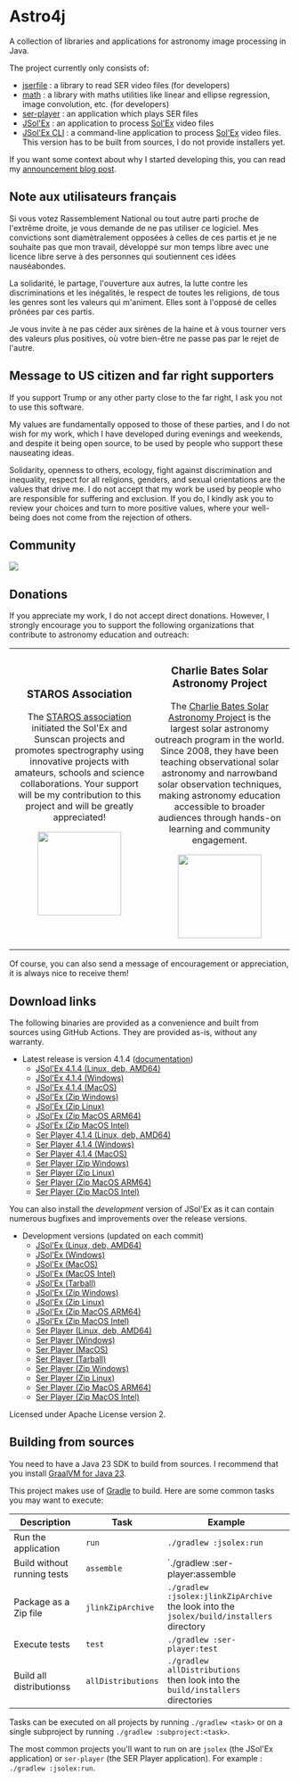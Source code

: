 
# Astro4j

A collection of libraries and applications for astronomy image processing in Java.

The project currently only consists of:

- [jserfile](jserfile/) : a library to read SER video files (for developers)
- [math](math/) : a library with maths utilities like linear and ellipse regression, image convolution, etc. (for developers)
- [ser-player](ser-player/) : an application which plays SER files
- [JSol'Ex](jsolex) : an application to process [Sol'Ex](http://www.astrosurf.com/solex/) video files
- [JSol'Ex CLI](jsolex-cli) : a command-line application to process [Sol'Ex](http://www.astrosurf.com/solex/) video files. This version has to be built from sources, I do not provide installers yet.

If you want some context about why I started developing this, you can read my [announcement blog post](https://melix.github.io/blog/2023/04-22-introducing-astro4j.html).

## Note aux utilisateurs français

Si vous votez Rassemblement National ou tout autre parti proche de l'extrême droite, je vous demande de ne pas utiliser ce logiciel.
Mes convictions sont diamètralement opposées à celles de ces partis et je ne souhaite pas que mon travail, développé sur mon temps libre avec une licence libre serve à des personnes qui soutiennent ces idées nauséabondes.

La solidarité, le partage, l'ouverture aux autres, la lutte contre les discriminations et les inégalités, le respect de toutes les religions, de tous les genres sont les valeurs qui m'animent. 
Elles sont à l'opposé de celles prônées par ces partis.

Je vous invite à ne pas céder aux sirènes de la haine et à vous tourner vers des valeurs plus positives, où votre bien-être ne passe pas par le rejet de l'autre.

## Message to US citizen and far right supporters

If you support Trump or any other party close to the far right, I ask you not to use this software.

My values are fundamentally opposed to those of these parties, and I do not wish for my work, which I have developed during evenings and weekends, and despite it being open source, to be used by people who support these nauseating ideas.

Solidarity, openness to others, ecology, fight against discrimination and inequality, respect for all religions, genders, and sexual orientations are the values that drive me.
I do not accept that my work be used by people who are responsible for suffering and exclusion.
If you do, I kindly ask you to review your choices and turn to more positive values, where your well-being does not come from the rejection of others.

## Community

[<img src="https://discordapp.com/api/guilds/1305595962663768074/widget.png?style=banner2">](https://discord.gg/y9NCGaWzve)

## Donations

If you appreciate my work, I do not accept direct donations.
However, I strongly encourage you to support the following organizations that contribute to astronomy education and outreach:

<table style="border: none;">
<tr>
<td width="50%" style="border: none; text-align: center;">

### STAROS Association

The [STAROS association](https://www.helloasso.com/associations/single-tracking-astronomical-repository-for-open-spectroscopy/formulaires/3) initiated the Sol'Ex and Sunscan projects and promotes spectrography using innovative projects with amateurs, schools and science collaborations. Your support will be my contribution to this project and will be greatly appreciated!

[<img src="https://staros-projects.org/assets/img/backgrounds/STAROS_logo_text.png" height="150">](https://www.helloasso.com/associations/single-tracking-astronomical-repository-for-open-spectroscopy/formulaires/3)

</td>
<td width="50%" style="border: none; text-align: center;">

### Charlie Bates Solar Astronomy Project

The [Charlie Bates Solar Astronomy Project](https://www.charliebates.org/) is the largest solar astronomy outreach program in the world. Since 2008, they have been teaching observational solar astronomy and narrowband solar observation techniques, making astronomy education accessible to broader audiences through hands-on learning and community engagement.

[<img src="https://www.stephenramsden.com/charliebates/CBSAP%20Large%20Logo%20White%20Shadow.png" height="150">](http://www.paypal.me/CBSAP)

</td>
</tr>
</table>

Of course, you can also send a message of encouragement or appreciation, it is always nice to receive them!

## Download links

The following binaries are provided as a convenience and built from sources using GitHub Actions.
They are provided as-is, without any warranty.

- Latest release is version 4.1.4 ([documentation](https://melix.github.io/astro4j/4.1.4))
  - [JSol'Ex 4.1.4 (Linux, deb, AMD64)](https://jsolex.s3.eu-west-3.amazonaws.com/jsolex-ubuntu-latest/jsolex_4.1.4_amd64.deb)
  - [JSol'Ex 4.1.4 (Windows)](https://jsolex.s3.eu-west-3.amazonaws.com/jsolex-windows-latest/jsolex-4.1.4.msi)
  - [JSol'Ex 4.1.4 (MacOS)](https://jsolex.s3.eu-west-3.amazonaws.com/jsolex-macos-latest/jsolex-4.1.4.pkg)
  - [JSol'Ex (Zip Windows)](https://jsolex.s3.eu-west-3.amazonaws.com/jsolex-windows-latest/jsolex-4.1.4.zip)
  - [JSol'Ex (Zip Linux)](https://jsolex.s3.eu-west-3.amazonaws.com/jsolex-ubuntu-latest/jsolex-4.1.4.zip)
  - [JSol'Ex (Zip MacOS ARM64)](https://jsolex.s3.eu-west-3.amazonaws.com/jsolex-macos-latest/jsolex-4.1.4.pkg)
  - [JSol'Ex (Zip MacOS Intel)](https://jsolex.s3.eu-west-3.amazonaws.com/jsolex-macos-15-intel/jsolex-4.1.4.pkg)
  - [Ser Player 4.1.4 (Linux, deb, AMD64)](https://jsolex.s3.eu-west-3.amazonaws.com/ser-player-ubuntu-latest/ser-player_4.1.4_amd64.deb)
  - [Ser Player 4.1.4 (Windows)](https://jsolex.s3.eu-west-3.amazonaws.com/ser-player-windows-latest/ser-player-4.1.4.msi)
  - [Ser Player 4.1.4 (MacOS)](https://jsolex.s3.eu-west-3.amazonaws.com/ser-player-macos-latest/ser-player-4.1.4.pkg)
  - [Ser Player (Zip Windows)](https://jsolex.s3.eu-west-3.amazonaws.com/ser-player-windows-latest/ser-player-4.1.4.zip)
  - [Ser Player (Zip Linux)](https://jsolex.s3.eu-west-3.amazonaws.com/ser-player-ubuntu-latest/ser-player-4.1.4.zip)
  - [Ser Player (Zip MacOS ARM64)](https://jsolex.s3.eu-west-3.amazonaws.com/ser-player-macos-latest/ser-player-4.1.4.zip)
  - [Ser Player (Zip MacOS Intel)](https://jsolex.s3.eu-west-3.amazonaws.com/ser-player-macos-15-intel/ser-player-4.1.4.zip)

You can also install the _development_ version of JSol'Ex as it can contain numerous bugfixes and improvements over the release versions.

- Development versions (updated on each commit)
  - [JSol'Ex (Linux, deb, AMD64)](https://jsolex.s3.eu-west-3.amazonaws.com/jsolex-ubuntu-latest/jsolex-devel_4.2.0_amd64.deb)
  - [JSol'Ex (Windows)](https://jsolex.s3.eu-west-3.amazonaws.com/jsolex-windows-latest/jsolex-devel-4.2.0.msi)
  - [JSol'Ex (MacOS)](https://jsolex.s3.eu-west-3.amazonaws.com/jsolex-macos-latest/jsolex-devel-4.2.0.pkg)
  - [JSol'Ex (MacOS Intel)](https://jsolex.s3.eu-west-3.amazonaws.com/jsolex-macos-15-intel/jsolex-devel-4.2.0.pkg)
  - [JSol'Ex (Tarball)](https://jsolex.s3.eu-west-3.amazonaws.com/jsolex-macos-latest/jsolex-4.2.0-SNAPSHOT.tar.gz)
  - [JSol'Ex (Zip Windows)](https://jsolex.s3.eu-west-3.amazonaws.com/jsolex-windows-latest/jsolex-4.2.0-SNAPSHOT.zip)
  - [JSol'Ex (Zip Linux)](https://jsolex.s3.eu-west-3.amazonaws.com/jsolex-ubuntu-latest/jsolex-4.2.0-SNAPSHOT.zip)
  - [JSol'Ex (Zip MacOS ARM64)](https://jsolex.s3.eu-west-3.amazonaws.com/jsolex-macos-latest/jsolex-4.2.0-SNAPSHOT.pkg)
  - [JSol'Ex (Zip MacOS Intel)](https://jsolex.s3.eu-west-3.amazonaws.com/jsolex-macos-15-intel/jsolex-4.2.0-SNAPSHOT.pkg)
  - [Ser Player (Linux, deb, AMD64)](https://jsolex.s3.eu-west-3.amazonaws.com/ser-player-ubuntu-latest/ser-player-devel_4.2.0_amd64.deb)
  - [Ser Player (Windows)](https://jsolex.s3.eu-west-3.amazonaws.com/ser-player-windows-latest/ser-player-devel-4.2.0.msi)
  - [Ser Player (MacOS)](https://jsolex.s3.eu-west-3.amazonaws.com/ser-player-macos-latest/ser-player-devel-4.2.0.pkg)
  - [Ser Player (Tarball)](https://jsolex.s3.eu-west-3.amazonaws.com/ser-player-macos-latest/ser-player-4.2.0-SNAPSHOT.tar.gz)
  - [Ser Player (Zip Windows)](https://jsolex.s3.eu-west-3.amazonaws.com/ser-player-windows-latest/ser-player-4.2.0-SNAPSHOT.zip)
  - [Ser Player (Zip Linux)](https://jsolex.s3.eu-west-3.amazonaws.com/ser-player-ubuntu-latest/ser-player-4.2.0-SNAPSHOT.zip)
  - [Ser Player (Zip MacOS ARM64)](https://jsolex.s3.eu-west-3.amazonaws.com/ser-player-macos-latest/ser-player-4.2.0-SNAPSHOT.zip)
  - [Ser Player (Zip MacOS Intel)](https://jsolex.s3.eu-west-3.amazonaws.com/ser-player-macos-15-intel/ser-player-4.2.0-SNAPSHOT.zip)

Licensed under Apache License version 2.

## Building from sources

You need to have a Java 23 SDK to build from sources.
I recommend that you install [GraalVM for Java 23](https://www.graalvm.org/).

This project makes use of [Gradle](https://gradle.org) to build.
Here are some common tasks you may want to execute:

| Description                 |Task|Example|
|-----------------------------|----|-------|
| Run the application         |`run`|`./gradlew :jsolex:run`|
| Build without running tests |`assemble`|`./gradlew :ser-player:assemble|
| Package as a Zip file       |`jlinkZipArchive`|`./gradlew :jsolex:jlinkZipArchive` <br/>the look into the `jsolex/build/installers` directory|
| Execute tests               |`test`|`./gradlew :ser-player:test`|
| Build all distributionss    |`allDistributions`|`./gradlew allDistributions` <br/>then look into the `build/installers` directories|

Tasks can be executed on all projects by running `./gradlew <task>` or on a single subproject by running `./gradlew :subproject:<task>`.

The most common projects you'll want to run on are `jsolex` (the JSol'Ex application) or `ser-player` (the SER Player application).
For example : `./gradlew :jsolex:run`.
